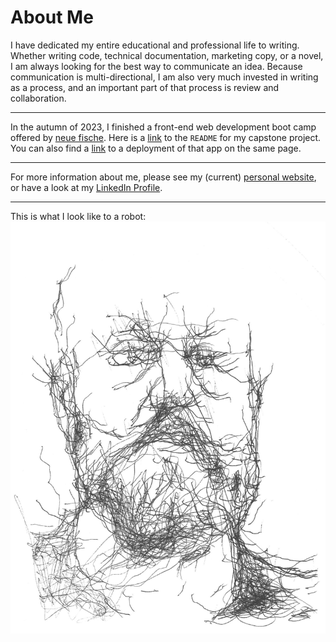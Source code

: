 # About Me

I have dedicated my entire educational and professional life to writing. Whether writing code, technical documentation, marketing copy, or a novel, I am always looking for the best way to communicate an idea. Because communication is multi-directional, I am also very much invested in writing as a process, and an important part of that process is review and collaboration.

---

In the autumn of 2023, I finished a front-end web development boot camp offered by [neue fische](https://www.neuefische.de/bootcamp/web-development). Here is a [link](https://github.com/shrocket/hotel-tishjama#readme) to the `README` for my capstone project. You can also find a [link](https://hotel-tishjama-seven.vercel.app/) to a deployment of that app on the same page.

---

For more information about me, please see my (current) [personal website](https://shawnhuelle.com), or have a look at my [LinkedIn Profile](https://www.linkedin.com/in/shawn-huelle-616560237/).

---

This is what I look like to a robot:
![a relatively messy ballpoint pen portrait of the author drawn by a robot|380x500](robotportrait3.jpg)
